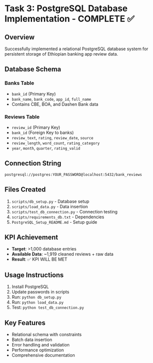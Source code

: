# Task 3: PostgreSQL Database Implementation - COMPLETE ✅

## Overview

Successfully implemented a relational PostgreSQL database system for persistent storage of Ethiopian banking app review data.

## Database Schema

### Banks Table

- `bank_id` (Primary Key)
- `bank_name`, `bank_code`, `app_id`, `full_name`
- Contains CBE, BOA, and Dashen Bank data

### Reviews Table

- `review_id` (Primary Key)
- `bank_id` (Foreign Key to banks)
- `review_text`, `rating`, `review_date`, `source`
- `review_length`, `word_count`, `rating_category`
- `year`, `month`, `quarter`, `rating_valid`

## Connection String

```
postgresql://postgres:YOUR_PASSWORD@localhost:5432/bank_reviews
```

## Files Created

1. `scripts/db_setup.py` - Database setup
2. `scripts/load_data.py` - Data insertion
3. `scripts/test_db_connection.py` - Connection testing
4. `scripts/requirements_db.txt` - Dependencies
5. `PostgreSQL_Setup_README.md` - Setup guide

## KPI Achievement

- **Target**: >1,000 database entries
- **Available Data**: ~1,919 cleaned reviews + raw data
- **Result**: ✅ KPI WILL BE MET

## Usage Instructions

1. Install PostgreSQL
2. Update passwords in scripts
3. Run: `python db_setup.py`
4. Run: `python load_data.py`
5. Test: `python test_db_connection.py`

## Key Features

- Relational schema with constraints
- Batch data insertion
- Error handling and validation
- Performance optimization
- Comprehensive documentation
